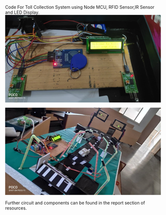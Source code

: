 Code For Toll Collection System using Node MCU, RFID Sensor,IR Sensor and LED Display.
![View of Synchronised Project](https://github.com/Sumit-Budhiraja/Code-for-toll-collection-system/blob/master/resources/3.jpg)

![View of full project](https://github.com/Sumit-Budhiraja/Code-for-toll-collection-system/blob/master/resources/1.jfif)


Further circuit and components can be found in the report section of resources.
